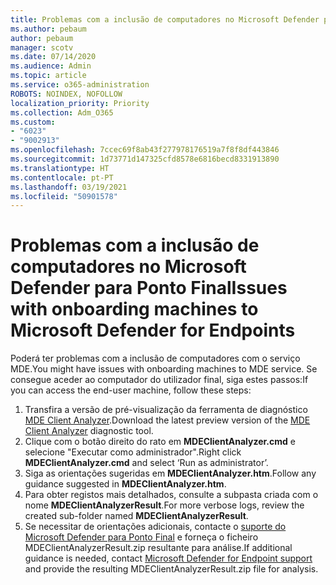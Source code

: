 ```yaml
---
title: Problemas com a inclusão de computadores no Microsoft Defender para Ponto Final
ms.author: pebaum
author: pebaum
manager: scotv
ms.date: 07/14/2020
ms.audience: Admin
ms.topic: article
ms.service: o365-administration
ROBOTS: NOINDEX, NOFOLLOW
localization_priority: Priority
ms.collection: Adm_O365
ms.custom:
- "6023"
- "9002913"
ms.openlocfilehash: 7ccec69f8ab43f277978176519a7f8f8df443846
ms.sourcegitcommit: 1d73771d147325cfd8578e6816becd8331913890
ms.translationtype: HT
ms.contentlocale: pt-PT
ms.lasthandoff: 03/19/2021
ms.locfileid: "50901578"
---
```

# <a name="issues-with-onboarding-machines-to-microsoft-defender-for-endpoints"></a><span data-ttu-id="2edb9-102">Problemas com a inclusão de computadores no Microsoft Defender para Ponto Final</span><span class="sxs-lookup"><span data-stu-id="2edb9-102">Issues with onboarding machines to Microsoft Defender for Endpoints</span></span>

<span data-ttu-id="2edb9-103">Poderá ter problemas com a inclusão de computadores com o serviço MDE.</span><span class="sxs-lookup"><span data-stu-id="2edb9-103">You might have issues with onboarding machines to MDE service.</span></span> <span data-ttu-id="2edb9-104">Se consegue aceder ao computador do utilizador final, siga estes passos:</span><span class="sxs-lookup"><span data-stu-id="2edb9-104">If you can access the end-user machine, follow these steps:</span></span>

1. <span data-ttu-id="2edb9-105">Transfira a versão de pré-visualização da ferramenta de diagnóstico [MDE Client Analyzer](https://aka.ms/betamdeanalyzer).</span><span class="sxs-lookup"><span data-stu-id="2edb9-105">Download the latest preview version of the [MDE Client Analyzer](https://aka.ms/betamdeanalyzer) diagnostic tool.</span></span>
2. <span data-ttu-id="2edb9-106">Clique com o botão direito do rato em **MDEClientAnalyzer.cmd** e selecione "Executar como administrador".</span><span class="sxs-lookup"><span data-stu-id="2edb9-106">Right click **MDEClientAnalyzer.cmd** and select ‘Run as administrator’.</span></span>
3. <span data-ttu-id="2edb9-107">Siga as orientações sugeridas em **MDEClientAnalyzer.htm**.</span><span class="sxs-lookup"><span data-stu-id="2edb9-107">Follow any guidance suggested in **MDEClientAnalyzer.htm**.</span></span>
4. <span data-ttu-id="2edb9-108">Para obter registos mais detalhados, consulte a subpasta criada com o nome **MDEClientAnalyzerResult**.</span><span class="sxs-lookup"><span data-stu-id="2edb9-108">For more verbose logs, review the created sub-folder named **MDEClientAnalyzerResult**.</span></span>
5. <span data-ttu-id="2edb9-109">Se necessitar de orientações adicionais, contacte o [suporte do Microsoft Defender para Ponto Final](https://docs.microsoft.com/windows/security/threat-protection/microsoft-defender-atp/contact-support) e forneça o ficheiro MDEClientAnalyzerResult.zip resultante para análise.</span><span class="sxs-lookup"><span data-stu-id="2edb9-109">If additional guidance is needed, contact [Microsoft Defender for Endpoint support](https://docs.microsoft.com/windows/security/threat-protection/microsoft-defender-atp/contact-support) and provide the resulting MDEClientAnalyzerResult.zip file for analysis.</span></span>
